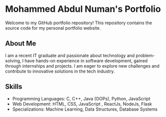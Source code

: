 # Mohammed Abdul Numan's Portfolio

Welcome to my GitHub portfolio repository! This repository contains the source code for my personal portfolio website.

## About Me

I am a recent IT graduate and passionate about technology and problem-solving, 
I have hands-on experience in software development, gained through internships and projects. I am eager to explore new challenges and contribute to innovative solutions in the tech industry.

## Skills

- Programming Languages: C, C++, Java (OOPs), Python, JavaScript
- Web Development: HTML, CSS, JavaScript , ReactJs, NodeJs, Flask
- Specializations: Machine Learning, Data Structures, Database Systems
